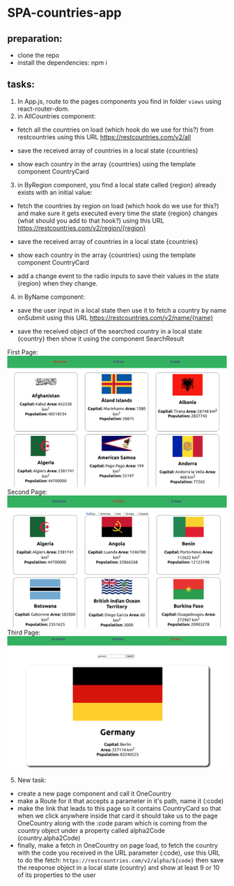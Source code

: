 # SPA-countries-app

## preparation:
- clone the repo
- install the dependencies: npm i

## tasks:

1) In App.js, route to the pages components you find in folder `views` using react-router-dom.
2) in AllCountries component:
- fetch all the countries on load (which hook do we use for this?) from restcountries using this URL https://restcountries.com/v2/all

- save the received array of countries in a local state {countries}

- show each country in the array {countries} using the template component CountryCard

3) in ByRegion component, you find a local state called {region} already exists with an initial value:
- fetch the countries by region on load (which hook do we use for this?) and make sure it gets executed every time the state {region} changes (what should you add to that hook?) using this URL https://restcountries.com/v2/region/{region} 

- save the received array of countries in a local state {countries}

- show each country in the array {countries} using the template component CountryCard

- add a change event to the radio inputs to save their values in the state {region} when they change.

4) in ByName component:
- save the user input in a local state then use it to fetch a country by name onSubmit using this URL https://restcountries.com/v2/name/{name}

- save the received object of the searched country in a local state {country} then show it using the component SearchResult

First Page:
<img src='./mockups/mock1.png' alt='all'/>
Second Page:
<img src='./mockups/mock2.png' alt='region'/>
Third Page:
<img src='./mockups/mock3.png' alt='search'/>

5) New task:

- create a new page component and call it OneCountry
- make a Route for it that accepts a parameter in it's path, name it (:code)
- make the link that leads to this page so it contains CountryCard so that when we click anywhere inside that card it should take us to the page OneCountry along with the :code param which is coming from the country object under a property called alpha2Code (country.alpha2Code)
- finally, make a fetch in OneCountry on page load, to fetch the country with the code you received in the URL parameter (:code), use this URL to do the fetch: 
`https://restcountries.com/v2/alpha/${code}` then save the response object in a local state (country) and show at least 9 or 10 of its properties to the user
